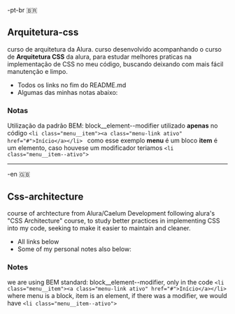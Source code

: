 -pt-br 🇧🇷 
## Arquitetura-css
curso de arquitetura da Alura. 
curso desenvolvido acompanhando o curso de **Arquitetura CSS** da alura, para estudar melhores
praticas na implementação de CSS no meu código, buscando deixando com mais fácil manutenção e
limpo.
- Todos os links no fim do README.md
- Algumas das minhas notas abaixo:

### Notas
Utilização da padrão BEM: block__element--modifier utilizado **apenas** no código
```<li class="menu__item"><a class="menu-link ativo" href="#">Início</a></li> ```
como esse exemplo **menu** é um bloco **item** é um elemento, caso houvese um modificador
teriamos ```<li class="menu__item--ativo">```

---
-en 🇬🇧
## Css-architecture
course of archtecture from Alura/Caelum
Development following alura's "CSS Architecture" course, to study better
practices in implementing CSS into my code, seeking to make it easier to maintain and
cleaner.
- All links below
- Some of my personal notes also below:

### Notes
we are using BEM standard: block__element--modifier, only in the code
```<li class="menu__item"><a class="menu-link ativo" href="#">Início</a></li> ```
where menu is a block, item is an element, if there was a modifier, we would have
```<li class="menu__item--ativo">```

